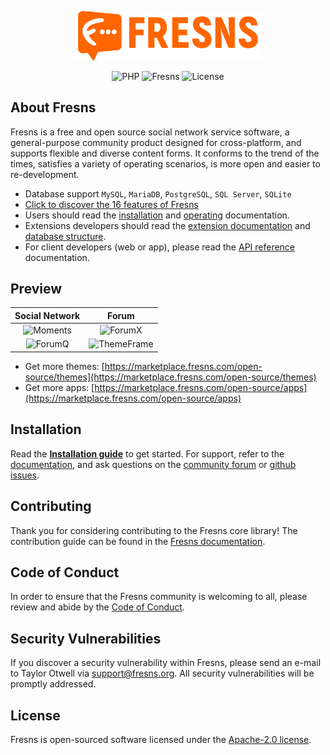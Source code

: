 <p align="center"><a href="https://fresns.org" target="_blank"><img src="https://raw.githubusercontent.com/fresns/docs/main/images/Fresns-Logo(orange).png" width="300"></a></p>

<p align="center">
<img src="https://img.shields.io/packagist/dependency-v/fresns/fresns/php" alt="PHP">
<img src="https://img.shields.io/github/v/release/fresns/fresns?color=orange" alt="Fresns">
<img src="https://img.shields.io/github/license/fresns/fresns" alt="License">
</p>

## About Fresns

Fresns is a free and open source social network service software, a general-purpose community product designed for cross-platform, and supports flexible and diverse content forms. It conforms to the trend of the times, satisfies a variety of operating scenarios, is more open and easier to re-development.

- Database support `MySQL`, `MariaDB`, `PostgreSQL`, `SQL Server`, `SQLite`
- [Click to discover the 16 features of Fresns](https://fresns.org/guide/features.html)
- Users should read the [installation](https://fresns.org/guide/install.html) and [operating](https://fresns.org/guide/operating.html) documentation.
- Extensions developers should read the [extension documentation](https://fresns.org/extensions/) and [database structure](https://fresns.org/database/).
- For client developers (web or app), please read the [API reference](https://fresns.org/api/) documentation.

## Preview

| Social Network | Forum |
| :---: | :---: |
| ![Moments](https://files.fresns.org/wiki/previews/Moments.png) | ![ForumX](https://files.fresns.org/wiki/previews/ForumX.png) |
| ![ForumQ](https://files.fresns.org/wiki/previews/ForumQ.png) | ![ThemeFrame](https://files.fresns.org/wiki/previews/ThemeFrame.png) |

- Get more themes: [https://marketplace.fresns.com/open-source/themes](https://marketplace.fresns.com/open-source/themes)
- Get more apps: [https://marketplace.fresns.com/open-source/apps](https://marketplace.fresns.com/open-source/apps)

## Installation

Read the [**Installation guide**](https://fresns.org/guide/install.html) to get started. For support, refer to the [documentation](https://fresns.org/guide/), and ask questions on the [community forum](https://discuss.fresns.com/) or [github issues](https://github.com/fresns/fresns/issues).

## Contributing

Thank you for considering contributing to the Fresns core library! The contribution guide can be found in the [Fresns documentation](https://fresns.org/community/join.html).

## Code of Conduct

In order to ensure that the Fresns community is welcoming to all, please review and abide by the [Code of Conduct](https://fresns.org/community/join.html#code-of-conduct).

## Security Vulnerabilities

If you discover a security vulnerability within Fresns, please send an e-mail to Taylor Otwell via [support@fresns.org](mailto:support@fresns.org). All security vulnerabilities will be promptly addressed.

## License

Fresns is open-sourced software licensed under the [Apache-2.0 license](https://github.com/fresns/fresns/blob/main/LICENSE).
